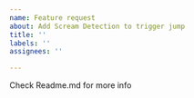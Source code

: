 ```yaml
---
name: Feature request
about: Add Scream Detection to trigger jump
title: ''
labels: ''
assignees: ''

---
```


Check Readme.md for more info
